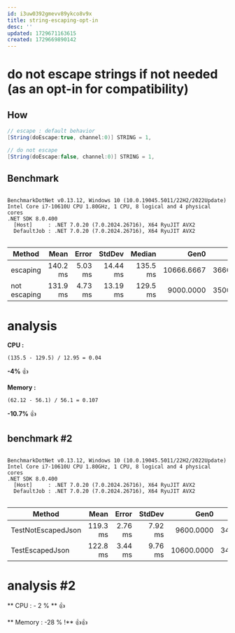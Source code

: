 ```yaml
---
id: i3uw0392gmevv89ykco8v9x
title: string-escaping-opt-in
desc: ''
updated: 1729671163615
created: 1729669890142
---
```



# do not escape strings if not needed (as an opt-in for compatibility)

## How

```c#
// escape : default behavior
[String(doEscape:true, channel:0)] STRING = 1,

// do not escape
[String(doEscape:false, channel:0)] STRING = 1,

```


## Benchmark

```

BenchmarkDotNet v0.13.12, Windows 10 (10.0.19045.5011/22H2/2022Update)
Intel Core i7-10610U CPU 1.80GHz, 1 CPU, 8 logical and 4 physical cores
.NET SDK 8.0.400
  [Host]     : .NET 7.0.20 (7.0.2024.26716), X64 RyuJIT AVX2
  DefaultJob : .NET 7.0.20 (7.0.2024.26716), X64 RyuJIT AVX2


```
| Method            | Mean     | Error   | StdDev   | Median   | Gen0       | Gen1      | Gen2      | Allocated |
|------------------ |---------:|--------:|---------:|---------:|-----------:|----------:|----------:|----------:|
| escaping | 140.2 ms | 5.03 ms | 14.44 ms | 135.5 ms | 10666.6667 | 3666.6667 | 1666.6667 |  62.12 MB |
| not escaping   | 131.9 ms | 4.73 ms | 13.19 ms | 129.5 ms |  9000.0000 | 3500.0000 | 1500.0000 |   56.1 MB |


# analysis

**CPU :**

`(135.5 - 129.5) / 12.95 = 0.04`

**-4%** 👍

**Memory :**

`(62.12 - 56.1) / 56.1 = 0.107`

**-10.7%** 👍


## benchmark #2

```

BenchmarkDotNet v0.13.12, Windows 10 (10.0.19045.5011/22H2/2022Update)
Intel Core i7-10610U CPU 1.80GHz, 1 CPU, 8 logical and 4 physical cores
.NET SDK 8.0.400
  [Host]     : .NET 7.0.20 (7.0.2024.26716), X64 RyuJIT AVX2
  DefaultJob : .NET 7.0.20 (7.0.2024.26716), X64 RyuJIT AVX2


```
| Method             | Mean     | Error   | StdDev  | Gen0       | Gen1      | Gen2      | Allocated |
|------------------- |---------:|--------:|--------:|-----------:|----------:|----------:|----------:|
| TestNotEscapedJson | 119.3 ms | 2.76 ms | 7.92 ms |  9600.0000 | 3400.0000 | 1400.0000 |   56.1 MB |
| TestEscapedJson    | 122.8 ms | 3.44 ms | 9.76 ms | 10600.0000 | 3400.0000 | 1400.0000 |  62.12 MB |

# analysis #2

** CPU : - 2 % ** 👍

** Memory : -28 % !** 👍👍